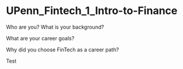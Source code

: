 # UPenn_Fintech_1_Intro-to-Finance

Who are you? What is your background?


What are your career goals?


Why did you choose FinTech as a career path?

Test